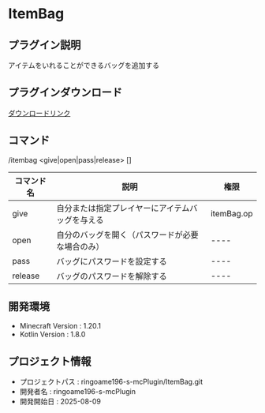 # ItemBag

## プラグイン説明
アイテムをいれることができるバッグを追加する

## プラグインダウンロード
[ダウンロードリンク](https://github.com/ringoame196-s-mcPlugin/ItemBag/releases/latest)

## コマンド
/itembag <give|open|pass|release> [<password>]

| コマンド名 | 説明                       | 権限 |
| --- |--------------------------| --- |
| give | 自分または指定プレイヤーにアイテムバッグを与える | itemBag.op |
| open | 自分のバッグを開く（パスワードが必要な場合のみ） | ---- |
| pass | バッグにパスワードを設定する           | ---- |
| release | バッグのパスワードを解除する           | ---- |

 
## 開発環境
- Minecraft Version : 1.20.1
- Kotlin Version : 1.8.0

## プロジェクト情報
- プロジェクトパス : ringoame196-s-mcPlugin/ItemBag.git
- 開発者名 : ringoame196-s-mcPlugin
- 開発開始日 : 2025-08-09
